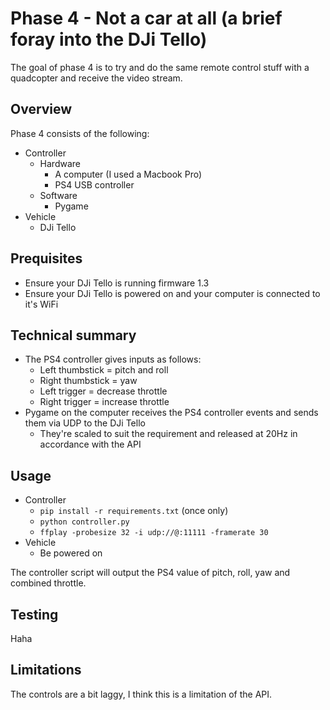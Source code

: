 # Phase 4 - Not a car at all (a brief foray into the DJi Tello)

The goal of phase 4 is to try and do the same remote control stuff with a quadcopter and receive the video stream.

## Overview

Phase 4 consists of the following:

* Controller
    * Hardware
        * A computer (I used a Macbook Pro)
        * PS4 USB controller
    * Software
        * Pygame
* Vehicle
    * DJi Tello

## Prequisites

* Ensure your DJi Tello is running firmware 1.3
* Ensure your DJi Tello is powered on and your computer is connected to it's WiFi

## Technical summary

* The PS4 controller gives inputs as follows:
    * Left thumbstick = pitch and roll
    * Right thumbstick = yaw
    * Left trigger = decrease throttle
    * Right trigger = increase throttle
* Pygame on the computer receives the PS4 controller events and sends them via UDP to the DJi Tello
    * They're scaled to suit the requirement and released at 20Hz in accordance with the API    

## Usage

* Controller
    * `pip install -r requirements.txt` (once only)
    * `python controller.py`
    * `ffplay -probesize 32 -i udp://@:11111 -framerate 30`
* Vehicle
    * Be powered on

The controller script will output the PS4 value of pitch, roll, yaw and combined throttle.

## Testing

Haha

## Limitations

The controls are a bit laggy, I think this is a limitation of the API.
